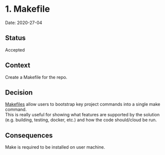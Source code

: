 # 1. Makefile

Date: 2020-27-04

## Status

Accepted

## Context

Create a Makefile for the repo.

## Decision

[Makefiles](https://opensource.com/article/18/8/what-how-makefile) allow users to bootstrap key project commands into a single make command.\
This is really useful for showing what features are supported by the solution (e.g. building, testing, docker, etc.) and how the code should/cloud be run.

## Consequences

Make is required to be installed on user machine.
